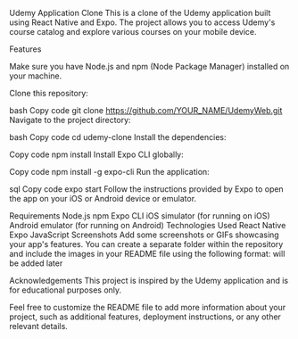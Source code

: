 Udemy Application Clone
This is a clone of the Udemy application built using React Native and Expo. The project allows you to access Udemy's course catalog and explore various courses on your mobile device.

Features

Make sure you have Node.js and npm (Node Package Manager) installed on your machine.

Clone this repository:

bash
Copy code
git clone https://github.com/YOUR_NAME/UdemyWeb.git
Navigate to the project directory:

bash
Copy code
cd udemy-clone
Install the dependencies:

Copy code
npm install
Install Expo CLI globally:

Copy code
npm install -g expo-cli
Run the application:

sql
Copy code
expo start
Follow the instructions provided by Expo to open the app on your iOS or Android device or emulator.

Requirements
Node.js
npm
Expo CLI
iOS simulator (for running on iOS)
Android emulator (for running on Android)
Technologies Used
React Native
Expo
JavaScript
Screenshots
Add some screenshots or GIFs showcasing your app's features. You can create a separate folder within the repository and include the images in your README file using the following format:
will be added later




Acknowledgements
This project is inspired by the Udemy application and is for educational purposes only.

Feel free to customize the README file to add more information about your project, such as additional features, deployment instructions, or any other relevant details.
